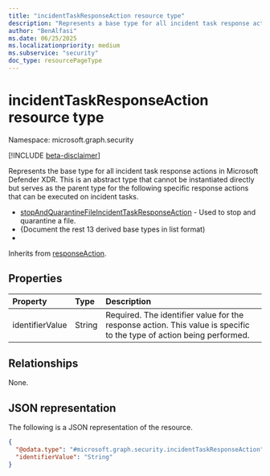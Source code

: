 ```yaml
---
title: "incidentTaskResponseAction resource type"
description: "Represents a base type for all incident task response actions in Microsoft Defender XDR."
author: "BenAlfasi"
ms.date: 06/25/2025
ms.localizationpriority: medium
ms.subservice: "security"
doc_type: resourcePageType
---
```


# incidentTaskResponseAction resource type

Namespace: microsoft.graph.security

[!INCLUDE [beta-disclaimer](../../includes/beta-disclaimer.md)]

Represents the base type for all incident task response actions in Microsoft Defender XDR. This is an abstract type that cannot be instantiated directly but serves as the parent type for the following specific response actions that can be executed on incident tasks.

- [stopAndQuarantineFileIncidentTaskResponseAction](../resources/security-stopandquarantinefileincidenttaskresponseaction.md) - Used to stop and quarantine a file.
- {Document the rest 13 derived base types in list format)
-

Inherits from [responseAction](../resources/security-responseaction.md).

## Properties

|Property|Type|Description|
|:---|:---|:---|
|identifierValue|String|Required. The identifier value for the response action. This value is specific to the type of action being performed.|

## Relationships
None.

## JSON representation
The following is a JSON representation of the resource.
<!-- {
  "blockType": "resource",
  "keyProperty": "id",
  "@odata.type": "microsoft.graph.security.incidentTaskResponseAction",
  "baseType": "microsoft.graph.security.responseAction",
  "openType": false,
  "abstract": true
}
-->
```json
{
  "@odata.type": "#microsoft.graph.security.incidentTaskResponseAction",
  "identifierValue": "String"
}
```

<!--
{
  "type": "#page.annotation",
  "namespace": "microsoft.graph.security"
}
-->
